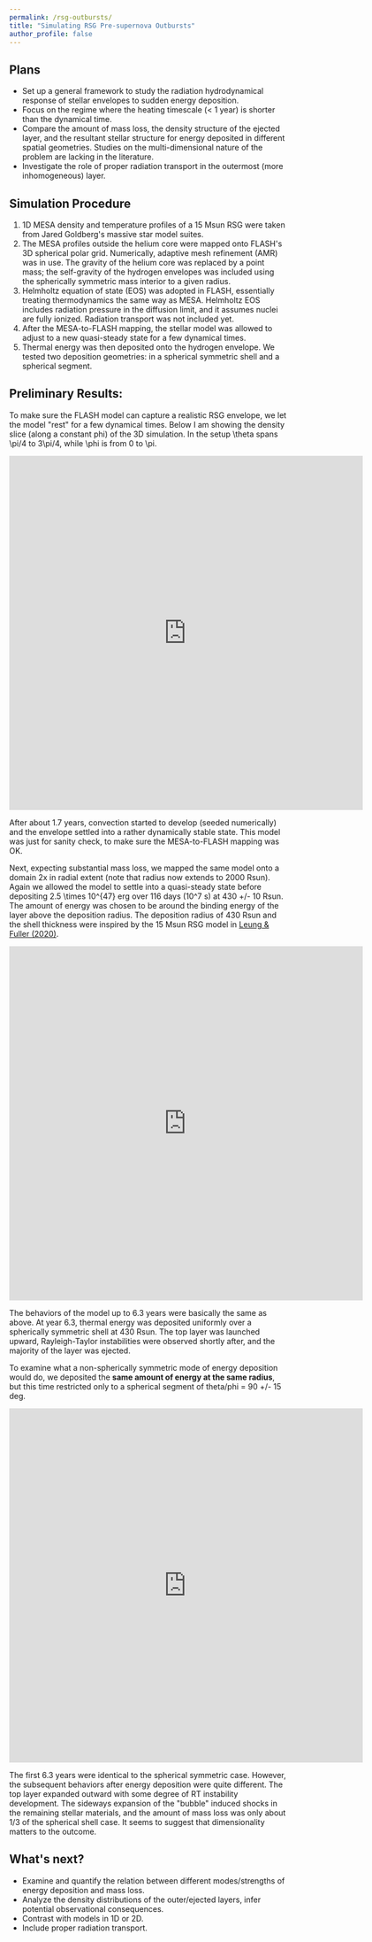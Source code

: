 ```yaml
---
permalink: /rsg-outbursts/
title: "Simulating RSG Pre-supernova Outbursts"
author_profile: false
---
```


## Plans
- Set up a general framework to study the radiation hydrodynamical response of stellar envelopes to sudden energy deposition.
- Focus on the regime where the heating timescale (< 1 year) is shorter than the dynamical time.
- Compare the amount of mass loss, the density structure of the ejected layer, and the resultant stellar structure for energy deposited in different spatial geometries. Studies on the multi-dimensional nature of the problem are lacking in the literature.
- Investigate the role of proper radiation transport in the outermost (more inhomogeneous) layer.

## Simulation Procedure
1. 1D MESA density and temperature profiles of a 15 Msun RSG were taken from Jared Goldberg's massive star model suites. 
2. The MESA profiles outside the helium core were mapped onto FLASH's 3D spherical polar grid. Numerically, adaptive mesh refinement (AMR) was in use. The gravity of the helium core was replaced by a point mass; the self-gravity of the hydrogen envelopes was included using the spherically symmetric mass interior to a given radius. 
3. Helmholtz equation of state (EOS) was adopted in FLASH, essentially treating thermodynamics the same way as MESA. Helmholtz EOS includes radiation pressure in the diffusion limit, and it assumes nuclei are fully ionized. Radiation transport was not included yet.
4. After the MESA-to-FLASH mapping, the stellar model was allowed to adjust to a new quasi-steady state for a few dynamical times.
5. Thermal energy was then deposited onto the hydrogen envelope. We tested two deposition geometries: in a spherical symmetric shell and a spherical segment. 

## Preliminary Results:

To make sure the FLASH model can capture a realistic RSG envelope, we let the model "rest" for a few dynamical times. Below I am showing the density slice (along a constant phi) of the 3D simulation. In the setup \theta spans \pi/4 to 3\pi/4, while \phi is from 0 to \pi.

<iframe src="https://player.vimeo.com/video/621738870" width="640" height="640" frameborder="0" allow="autoplay; fullscreen; picture-in-picture" allowfullscreen></iframe>

After about 1.7 years, convection started to develop (seeded numerically) and the envelope settled into a rather dynamically stable state. This model was just for sanity check, to make sure the MESA-to-FLASH mapping was OK.

Next, expecting substantial mass loss, we mapped the same model onto a domain 2x in radial extent (note that radius now extends to 2000 Rsun). Again we allowed the model to settle into a quasi-steady state before depositing 2.5 \times 10^{47} erg over 116 days (10^7 s) at 430 +/- 10 Rsun. The amount of energy was chosen to be around the binding energy of the layer above the deposition radius. The deposition radius of 430 Rsun and the shell thickness were inspired by the 15 Msun RSG model in [Leung & Fuller (2020)](https://ui.adsabs.harvard.edu/abs/2020ApJ...900...99L/abstract). 

<iframe src="https://player.vimeo.com/video/621739937" width="640" height="640" frameborder="0" allow="autoplay; fullscreen; picture-in-picture" allowfullscreen></iframe>

The behaviors of the model up to 6.3 years were basically the same as above. At year 6.3, thermal energy was deposited uniformly over a spherically symmetric shell at 430 Rsun. The top layer was launched upward, Rayleigh-Taylor instabilities were observed shortly after, and the majority of the layer was ejected.

To examine what a non-spherically symmetric mode of energy deposition would do, we deposited the **same amount of energy at the same radius**, but this time restricted only to a spherical segment of theta/phi = 90 +/- 15 deg. 

<iframe src="https://player.vimeo.com/video/621740268" width="640" height="640" frameborder="0" allow="autoplay; fullscreen; picture-in-picture" allowfullscreen></iframe>

The first 6.3 years were identical to the spherical symmetric case. However, the subsequent behaviors after energy deposition were quite different. The top layer expanded outward with some degree of RT instability development. The sideways expansion of the "bubble" induced shocks in the remaining stellar materials, and the amount of mass loss was only about 1/3 of the spherical shell case. It seems to suggest that dimensionality matters to the outcome. 

## What's next? 
- Examine and quantify the relation between different modes/strengths of energy deposition and mass loss.
- Analyze the density distributions of the outer/ejected layers, infer potential observational consequences.
- Contrast with models in 1D or 2D.
- Include proper radiation transport.
